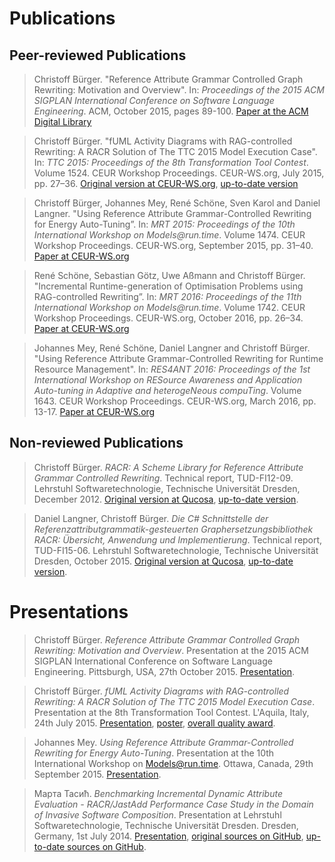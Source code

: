 # Publications

## Peer-reviewed Publications

> Christoff Bürger.
> "Reference Attribute Grammar Controlled Graph Rewriting: Motivation and Overview".
> In: _Proceedings of the 2015 ACM SIGPLAN International Conference on Software Language Engineering_.
> ACM, October 2015, pages 89-100.
> [Paper at the ACM Digital Library](http://dl.acm.org/citation.cfm?id=2814257)

> Christoff Bürger.
> "fUML Activity Diagrams with RAG-controlled Rewriting: A RACR Solution of The TTC 2015 Model Execution Case".
> In: _TTC 2015: Proceedings of the 8th Transformation Tool Contest_.
> Volume 1524. CEUR Workshop Proceedings. CEUR-WS.org, July 2015, pp. 27–36.
> [Original version at CEUR-WS.org](http://ceur-ws.org/Vol-1524/paper10.pdf), [up-to-date version](examples/ttc-2015-fuml-activity-diagrams/documentation/solution-description.pdf)

> Christoff Bürger, Johannes Mey, René Schöne, Sven Karol and Daniel Langner.
> "Using Reference Attribute Grammar-Controlled Rewriting for Energy Auto-Tuning”.
> In: _MRT 2015: Proceedings of the 10th International Workshop on Models@run.time_.
> Volume 1474. CEUR Workshop Proceedings. CEUR-WS.org, September 2015, pp. 31–40.
> [Paper at CEUR-WS.org](http://ceur-ws.org/Vol-1474/MRT15_paper_1.pdf)

> René Schöne, Sebastian Götz, Uwe Aßmann and Christoff Bürger.
> "Incremental Runtime-generation of Optimisation Problems using RAG-controlled Rewriting”.
> In: _MRT 2016: Proceedings of the 11th International Workshop on Models@run.time_.
> Volume 1742. CEUR Workshop Proceedings. CEUR-WS.org, October 2016, pp. 26–34.
> [Paper at CEUR-WS.org](http://ceur-ws.org/Vol-1742/MRT16_paper_5.pdf)

> Johannes Mey, René Schöne, Daniel Langner and Christoff Bürger.
> "Using Reference Attribute Grammar-Controlled Rewriting for Runtime Resource Management".
> In: _RES4ANT 2016: Proceedings of the 1st International Workshop on RESource Awareness and Application Auto-tuning in Adaptive and heterogeNeous compuTing_.
> Volume 1643. CEUR Workshop Proceedings. CEUR-WS.org, March 2016, pp. 13-17.
> [Paper at CEUR-WS.org](http://ceur-ws.org/Vol-1643/paper-03.pdf)

## Non-reviewed Publications

> Christoff Bürger. _RACR: A Scheme Library for Reference Attribute Grammar Controlled Rewriting_.
> Technical report, TUD-FI12-09. Lehrstuhl Softwaretechnologie, Technische Universität Dresden, December 2012.
> [Original version at Qucosa](http://nbn-resolving.de/urn:nbn:de:bsz:14-qucosa-104623), [up-to-date version](racr/documentation/title.md).

> Daniel Langner, Christoff Bürger. _Die C# Schnittstelle der Referenzattributgrammatik-gesteuerten Graphersetzungsbibliothek RACR: Übersicht, Anwendung und Implementierung_.
> Technical report, TUD-FI15-06. Lehrstuhl Softwaretechnologie, Technische Universität Dresden, October 2015.
> [Original version at Qucosa](http://nbn-resolving.de/urn:nbn:de:bsz:14-qucosa-191908), [up-to-date version](racr-net//documentation/title.md).

# Presentations

> Christoff Bürger. _Reference Attribute Grammar Controlled Graph Rewriting: Motivation and Overview_.
> Presentation at the 2015 ACM SIGPLAN International Conference on Software Language Engineering.
> Pittsburgh, USA, 27th October 2015.
> [Presentation](examples/sle-2015/documentation/presentation.pdf).

> Christoff Bürger. _fUML Activity Diagrams with RAG-controlled Rewriting: A RACR Solution of The TTC 2015 Model Execution Case_.
> Presentation at the 8th Transformation Tool Contest.
> L'Aquila, Italy, 24th July 2015.
> [Presentation](examples/ttc-2015-fuml-activity-diagrams/documentation/solution-presentation.pdf), [poster](examples/ttc-2015-fuml-activity-diagrams/documentation/solution-poster-a0.pdf), [overall quality award](examples/ttc-2015-fuml-activity-diagrams/documentation/solution-award.pdf).

> Johannes Mey. _Using Reference Attribute Grammar-Controlled Rewriting for Energy Auto-Tuning_.
> Presentation at the 10th International Workshop on Models@run.time.
> Ottawa, Canada, 29th September 2015.
> [Presentation](https://github.com/christoff-buerger/reat/raw/master/documentation/presentation-mrt-2015.pdf).

> Марта Тасић. _Benchmarking Incremental Dynamic Attribute Evaluation - RACR/JastAdd Performance Case Study in the Domain of Invasive Software Composition_.
> Presentation at Lehrstuhl Softwaretechnologie, Technische Universität Dresden.
> Dresden, Germany, 1st July 2014.
> [Presentation](https://github.com/christoff-buerger/racr-boneyard/raw/master/invasive-composition/original-case-study-by-Марта-Тасић/Benchmarking-Incremental-Dynamic-Attribute-Evaluation-RACR-JastAdd-Performance-Case-Study-in-the-Domain-of-Invasive-Software-Composition.pdf), [original sources on GitHub](https://github.com/christoff-buerger/racr-boneyard/tree/master/invasive-composition/original-case-study-by-Марта-Тасић), [up-to-date sources on GitHub](https://github.com/christoff-buerger/racr-boneyard/tree/master/invasive-composition/refactored-case-study-by-Christoff-Bürger).
